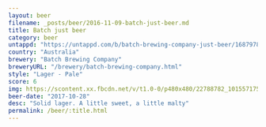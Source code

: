 ```yaml
---
layout: beer
filename: _posts/beer/2016-11-09-batch-just-beer.md
title: Batch just beer
category: beer
untappd: "https://untappd.com/b/batch-brewing-company-just-beer/1687978"
country: "Australia"
brewery: "Batch Brewing Company"
breweryURL: "/brewery/batch-brewing-company.html"
style: "Lager - Pale"
score: 6
img: https://scontent.xx.fbcdn.net/v/t1.0-0/p480x480/22788782_10155717527218745_4886434295130403789_n.jpg?_nc_cat=105&oh=c1bfa73f9c5ae1ae85e11bd8118370d7&oe=5C17B28B
beer-date: "2017-10-28"
desc: "Solid lager. A little sweet, a little malty"
permalink: /beer/:title.html
---
```

